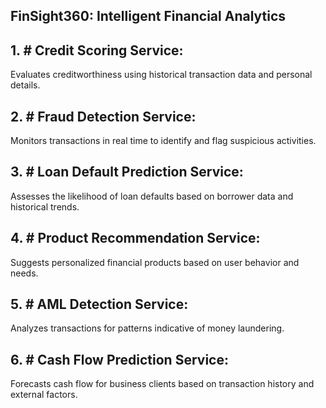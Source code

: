 ## FinSight360: Intelligent Financial Analytics

## 1. # Credit Scoring Service: 
Evaluates creditworthiness using historical transaction data and personal details.

## 2. # Fraud Detection Service: 
Monitors transactions in real time to identify and flag suspicious activities.

## 3. # Loan Default Prediction Service: 
Assesses the likelihood of loan defaults based on borrower data and historical trends.

## 4. # Product Recommendation Service: 
Suggests personalized financial products based on user behavior and needs.

## 5. # AML Detection Service: 
Analyzes transactions for patterns indicative of money laundering.

## 6. # Cash Flow Prediction Service: 
Forecasts cash flow for business clients based on transaction history and external factors.